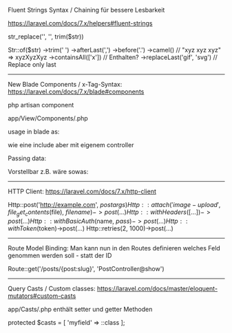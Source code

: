 
Fluent Strings Syntax / Chaining für bessere Lesbarkeit

https://laravel.com/docs/7.x/helpers#fluent-strings

str_replace('', '', trim($str))

Str::of($str)
    ->trim(' ')
    ->afterLast(',')
    ->before('.')
    ->camel() // "xyz xyz xyz" => xyzXyzXyz
    ->containsAll(['x']) // Enthalten?
    ->replaceLast('gif', 'svg') // Replace only last


--------

New Blade Components / x-Tag-Syntax: https://laravel.com/docs/7.x/blade#components

php artisan component <name>

app/View/Components/<name>.php

usage in blade as: <x-name />

wie eine include aber mit eigenem controller

Passing data:
<x-name attr="value" :attrib="$value" />

Vorstellbar z.B. wäre sowas: 
<x-thumbnail src="image.png" width="30" height="30" position="cover" />

---------

HTTP Client: https://laravel.com/docs/7.x/http-client

Http::post('http://example.com', $postargs)
Http::attach('image-upload', file_get_contents($file), $filename)->post(...)
Http::withHeaders([...])->post(...)
Http::withBasicAuth($name, $pass)->post(...)
Http::withToken($token)->post(...)
Http::retries(2, 1000)->post(...)

---------

Route Model Binding:
Man kann nun in den Routes definieren welches Feld genommen werden soll - statt der ID

Route::get('/posts/{post:slug}', 'PostController@show')

---------

Query Casts / Custom classes: https://laravel.com/docs/master/eloquent-mutators#custom-casts

app/Casts/<name>.php enthält setter und getter Methoden

protected $casts = [ 'myfield' => <name>::class ];
